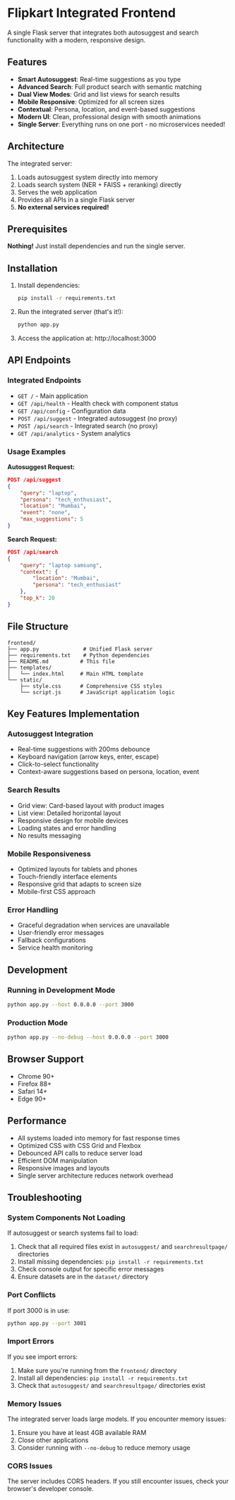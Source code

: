 # Flipkart Integrated Frontend

A single Flask server that integrates both autosuggest and search functionality with a modern, responsive design.

## Features

- **Smart Autosuggest**: Real-time suggestions as you type
- **Advanced Search**: Full product search with semantic matching
- **Dual View Modes**: Grid and list views for search results
- **Mobile Responsive**: Optimized for all screen sizes
- **Contextual**: Persona, location, and event-based suggestions
- **Modern UI**: Clean, professional design with smooth animations
- **Single Server**: Everything runs on one port - no microservices needed!

## Architecture

The integrated server:
1. Loads autosuggest system directly into memory
2. Loads search system (NER + FAISS + reranking) directly
3. Serves the web application
4. Provides all APIs in a single Flask server
5. **No external services required!**

## Prerequisites

**Nothing!** Just install dependencies and run the single server.

## Installation

1. Install dependencies:
   ```bash
   pip install -r requirements.txt
   ```

2. Run the integrated server (that's it!):
   ```bash
   python app.py
   ```

3. Access the application at: http://localhost:3000

## API Endpoints

### Integrated Endpoints
- `GET /` - Main application
- `GET /api/health` - Health check with component status
- `GET /api/config` - Configuration data
- `POST /api/suggest` - Integrated autosuggest (no proxy)
- `POST /api/search` - Integrated search (no proxy)
- `GET /api/analytics` - System analytics

### Usage Examples

**Autosuggest Request:**
```json
POST /api/suggest
{
    "query": "laptop",
    "persona": "tech_enthusiast",
    "location": "Mumbai",
    "event": "none",
    "max_suggestions": 5
}
```

**Search Request:**
```json
POST /api/search
{
    "query": "laptop samsung",
    "context": {
        "location": "Mumbai",
        "persona": "tech_enthusiast"
    },
    "top_k": 20
}
```

## File Structure

```
frontend/
├── app.py              # Unified Flask server
├── requirements.txt    # Python dependencies
├── README.md          # This file
├── templates/
│   └── index.html     # Main HTML template
└── static/
    ├── style.css      # Comprehensive CSS styles
    └── script.js      # JavaScript application logic
```

## Key Features Implementation

### Autosuggest Integration
- Real-time suggestions with 200ms debounce
- Keyboard navigation (arrow keys, enter, escape)
- Click-to-select functionality
- Context-aware suggestions based on persona, location, event

### Search Results
- Grid view: Card-based layout with product images
- List view: Detailed horizontal layout
- Responsive design for mobile devices
- Loading states and error handling
- No results messaging

### Mobile Responsiveness
- Optimized layouts for tablets and phones
- Touch-friendly interface elements
- Responsive grid that adapts to screen size
- Mobile-first CSS approach

### Error Handling
- Graceful degradation when services are unavailable
- User-friendly error messages
- Fallback configurations
- Service health monitoring

## Development

### Running in Development Mode
```bash
python app.py --host 0.0.0.0 --port 3000
```

### Production Mode
```bash
python app.py --no-debug --host 0.0.0.0 --port 3000
```

## Browser Support

- Chrome 90+
- Firefox 88+
- Safari 14+
- Edge 90+

## Performance

- All systems loaded into memory for fast response times
- Optimized CSS with CSS Grid and Flexbox
- Debounced API calls to reduce server load
- Efficient DOM manipulation
- Responsive images and layouts
- Single server architecture reduces network overhead

## Troubleshooting

### System Components Not Loading
If autosuggest or search systems fail to load:
1. Check that all required files exist in `autosuggest/` and `searchresultpage/` directories
2. Install missing dependencies: `pip install -r requirements.txt`
3. Check console output for specific error messages
4. Ensure datasets are in the `dataset/` directory

### Port Conflicts
If port 3000 is in use:
```bash
python app.py --port 3001
```

### Import Errors
If you see import errors:
1. Make sure you're running from the `frontend/` directory
2. Install all dependencies: `pip install -r requirements.txt`
3. Check that `autosuggest/` and `searchresultpage/` directories exist

### Memory Issues
The integrated server loads large models. If you encounter memory issues:
1. Ensure you have at least 4GB available RAM
2. Close other applications
3. Consider running with `--no-debug` to reduce memory usage

### CORS Issues
The server includes CORS headers. If you still encounter issues, check your browser's developer console.